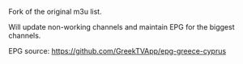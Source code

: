 Fork of the original m3u list.

Will update non-working channels and maintain EPG for the biggest channels.

EPG source: https://github.com/GreekTVApp/epg-greece-cyprus
